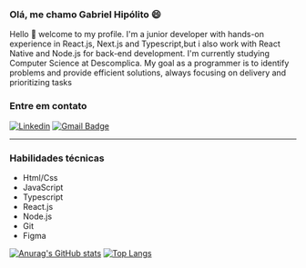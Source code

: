 ### Olá, me chamo Gabriel Hipólito 😄

Hello 👋 welcome to  my profile. I'm a junior developer with hands-on experience in React.js, Next.js and Typescript,but i also work with React Native and Node.js for back-end development. 
I'm currently studying Computer Science at Descomplica.
My goal as a programmer is to identify problems and provide efficient solutions, always focusing on delivery and prioritizing tasks 

### Entre em contato
[![Linkedin](https://img.shields.io/badge/-LinkedIn-%230077B5?style=for-the-badge&logo=linkedin&logoColor=white)](https://www.linkedin.com/in/gabriel-hipolito)
[![Gmail Badge](https://img.shields.io/badge/-dev.gabrielipolito@gmail.com-1F98FF?style=flat-square&logo=Gmail&logoColor=white&link=mailto:c.gabrielipolitoh@gmail.com)](mailto:c.gabrielipolitoh@gmail.com)
*** 
### Habilidades técnicas
* Html/Css
* JavaScript
* Typescript
* React.js
* Node.js
* Git
* Figma


[![Anurag's GitHub stats](https://github-readme-stats.vercel.app/api?username=gabrielhipolitoo)](https://github.com/anuraghazra/github-readme-stats) [![Top Langs](https://github-readme-stats.vercel.app/api/top-langs/?username=gabrielhipolitoo&layout=compact)](https://github.com/anuraghazra/github-readme-stats)




     
 

